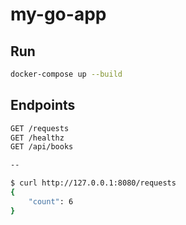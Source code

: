 # my-go-app

## Run

```bash
docker-compose up --build
```

## Endpoints

```bash
GET /requests
GET /healthz
GET /api/books

--

$ curl http://127.0.0.1:8080/requests
{
    "count": 6
}
```

